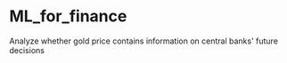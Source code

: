 # ML_for_finance
Analyze whether gold price contains information on central banks' future decisions
